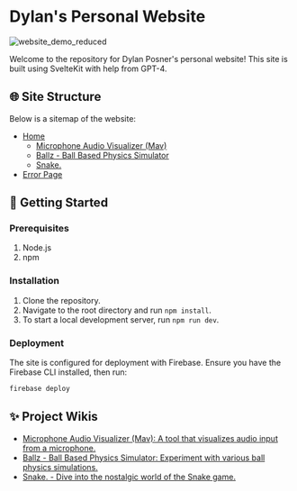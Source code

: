 # Dylan's Personal Website

![website_demo_reduced](https://raw.githubusercontent.com/dylantypo/dylantypo.github.io/refs/heads/main/static/globeDemo.gif)

Welcome to the repository for Dylan Posner's personal website! This site is built using SvelteKit with help from GPT-4.

## 🌐 Site Structure

Below is a sitemap of the website:

- [Home](https://dylanposner.com/)
  - [Microphone Audio Visualizer (Mav)](https://dylanposner.com/mav)
  - [Ballz - Ball Based Physics Simulator](https://dylanposner.com/ballz)
  - [Snake.](https://dylanposner.com/snake)
- [Error Page](https://dylanposner.com/error)

## 🚀 Getting Started

### Prerequisites

1. Node.js
2. npm

### Installation

1. Clone the repository.
2. Navigate to the root directory and run `npm install`.
3. To start a local development server, run `npm run dev`.

### Deployment

The site is configured for deployment with Firebase. Ensure you have the Firebase CLI installed, then run:

```bash
firebase deploy
```

## ✨ Project Wikis
- [Microphone Audio Visualizer (Mav): A tool that visualizes audio input from a microphone.](https://github.com/dylantypo/dylantypo.github.io/wiki/Microphone-Audio-Visualizer)
- [Ballz - Ball Based Physics Simulator: Experiment with various ball physics simulations.](https://github.com/dylantypo/dylantypo.github.io/wiki/A-Ball-Based-Physics-Simulator)
- [Snake. - Dive into the nostalgic world of the Snake game.](https://github.com/dylantypo/dylantypo.github.io/wiki/Snake.)
